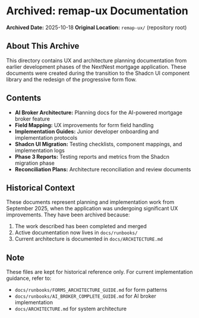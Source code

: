 # Archived: remap-ux Documentation

**Archived Date:** 2025-10-18
**Original Location:** `remap-ux/` (repository root)

## About This Archive

This directory contains UX and architecture planning documentation from earlier development phases of the NextNest mortgage application. These documents were created during the transition to the Shadcn UI component library and the redesign of the progressive form flow.

## Contents

- **AI Broker Architecture:** Planning docs for the AI-powered mortgage broker feature
- **Field Mapping:** UX improvements for form field handling
- **Implementation Guides:** Junior developer onboarding and implementation protocols
- **Shadcn UI Migration:** Testing checklists, component mappings, and implementation logs
- **Phase 3 Reports:** Testing reports and metrics from the Shadcn migration phase
- **Reconciliation Plans:** Architecture reconciliation and review documents

## Historical Context

These documents represent planning and implementation work from September 2025, when the application was undergoing significant UX improvements. They have been archived because:

1. The work described has been completed and merged
2. Active documentation now lives in `docs/runbooks/`
3. Current architecture is documented in `docs/ARCHITECTURE.md`

## Note

These files are kept for historical reference only. For current implementation guidance, refer to:
- `docs/runbooks/FORMS_ARCHITECTURE_GUIDE.md` for form patterns
- `docs/runbooks/AI_BROKER_COMPLETE_GUIDE.md` for AI broker implementation
- `docs/ARCHITECTURE.md` for system architecture
